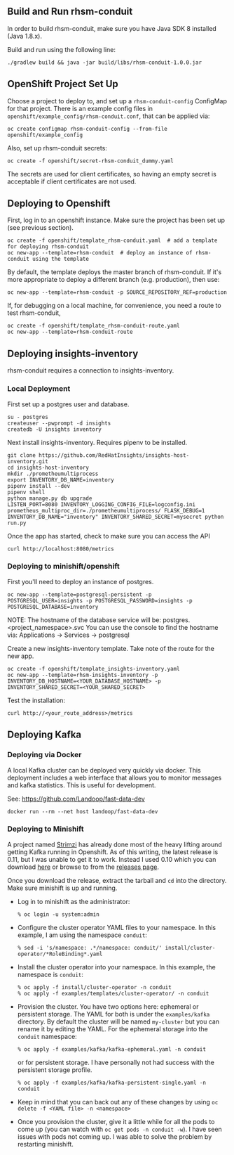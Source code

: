 ## Build and Run rhsm-conduit

In order to build rhsm-conduit, make sure you have Java SDK 8 installed (Java 1.8.x).

Build and run using the following line:

```
./gradlew build && java -jar build/libs/rhsm-conduit-1.0.0.jar
```

## OpenShift Project Set Up

Choose a project to deploy to, and set up a `rhsm-conduit-config` ConfigMap for that project.
There is an example config files in `openshift/example_config/rhsm-conduit.conf`, that can be applied via:

```
oc create configmap rhsm-conduit-config --from-file openshift/example_config
```

Also, set up rhsm-conduit secrets:

```
oc create -f openshift/secret-rhsm-conduit_dummy.yaml
```

The secrets are used for client certificates, so having an empty secret is acceptable if client certificates are not used.

## Deploying to Openshift

First, log in to an openshift instance. Make sure the project has been set up (see previous section).

```
oc create -f openshift/template_rhsm-conduit.yaml  # add a template for deploying rhsm-conduit
oc new-app --template=rhsm-conduit  # deploy an instance of rhsm-conduit using the template
```

By default, the template deploys the master branch of rhsm-conduit. If it's more appropriate to deploy a different branch (e.g. production), then use:

```
oc new-app --template=rhsm-conduit -p SOURCE_REPOSITORY_REF=production
```

If, for debugging on a local machine, for convenience, you need a route to test rhsm-conduit,

```
oc create -f openshift/template_rhsm-conduit-route.yaml
oc new-app --template=rhsm-conduit-route
```

## Deploying insights-inventory

rhsm-conduit requires a connection to insights-inventory.

### Local Deployment

First set up a postgres user and database.
```
su - postgres
createuser --pwprompt -d insights
createdb -U insights inventory
```

Next install insights-inventory. Requires pipenv to be installed.

```
git clone https://github.com/RedHatInsights/insights-host-inventory.git
cd insights-host-inventory
mkdir ./prometheumultiprocess
export INVENTORY_DB_NAME=inventory
pipenv install --dev
pipenv shell
python manage.py db upgrade
LISTEN_PORT=8080 INVENTORY_LOGGING_CONFIG_FILE=logconfig.ini prometheus_multiproc_dir=./prometheumultiprocess/ FLASK_DEBUG=1 INVENTORY_DB_NAME="inventory" INVENTORY_SHARED_SECRET=mysecret python run.py
```

Once the app has started, check to make sure you can access the API
```
curl http://localhost:8080/metrics
```


### Deploying to minishift/openshift

First you'll need to deploy an instance of postgres.
```
oc new-app --template=postgresql-persistent -p POSTGRESQL_USER=insights -p POSTGRESQL_PASSWORD=insights -p POSTGRESQL_DATABASE=inventory
```

NOTE: The hostname of the database service will be: postgres.<project_namespace>.svc
      You can use the console to find the hostname via: Applications ->  Services -> postgresql

Create a new insights-inventory template. Take note of the route for the new app.

```
oc create -f openshift/template_insights-inventory.yaml
oc new-app --template=rhsm-insights-inventory -p INVENTORY_DB_HOSTNAME=<YOUR_DATABASE_HOSTNAME> -p INVENTORY_SHARED_SECRET=<YOUR_SHARED_SECRET>
```

Test the installation:
```
curl http://<your_route_address>/metrics
```

## Deploying Kafka

### Deploying via Docker

A local Kafka cluster can be deployed very quickly via docker. This deployment includes
a web interface that allows you to monitor messages and kafka statistics. This is useful
for development.

See: https://github.com/Landoop/fast-data-dev

```
docker run --rm --net host landoop/fast-data-dev
```

### Deploying to Minishift

A project named [Strimzi](https://strimzi.io) has already done most of
the heavy lifting around getting Kafka running in Openshift. As of this
writing, the latest release is 0.11, but I was unable to get it to work.
Instead I used 0.10 which you can download
[here](https://github.com/strimzi/strimzi-kafka-operator/releases/download/0.10.0/strimzi-0.10.0.tar.gz)
or browse to from the
[releases page](https://github.com/strimzi/strimzi-kafka-operator/releases).

Once you download the release, extract the tarball and `cd` into the
directory. Make sure minishift is up and running.

* Log in to minishift as the administrator:

  ```
  % oc login -u system:admin
  ```
* Configure the cluster operator YAML files to your namespace. In this
  example, I am using the namespace `conduit`:

  ```
  % sed -i 's/namespace: .*/namespace: conduit/' install/cluster-operator/*RoleBinding*.yaml
  ```
* Install the cluster operator into your namespace. In this example, the
  namespace is `conduit`:

  ```
  % oc apply -f install/cluster-operator -n conduit
  % oc apply -f examples/templates/cluster-operator/ -n conduit
  ```
* Provision the cluster. You have two options here: ephemeral or
  persistent storage. The YAML for both is under the `examples/kafka`
  directory. By default the cluster will be named `my-cluster` but you
  can rename it by editing the YAML. For the ephemeral storage into the
  `conduit` namespace:

  ```
  % oc apply -f examples/kafka/kafka-ephemeral.yaml -n conduit
  ```

  or for persistent storage. I have personally not had success with the
  persistent storage profile.

  ```
  % oc apply -f examples/kafka/kafka-persistent-single.yaml -n conduit
  ```

* Keep in mind that you can back out any of these changes by using `oc
  delete -f <YAML file> -n <namespace>`

* Once you provision the cluster, give it a little while for all the
  pods to come up (you can watch with `oc get pods -n conduit -w`). I
  have seen issues with pods not coming up. I was able to solve the
  problem by restarting minishift.
